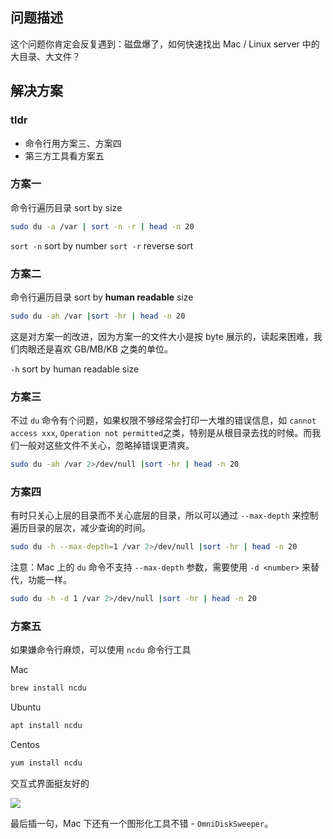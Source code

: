[//title]: (寻找大文件大目录)
[//englishtitle]: (find-large-dir-and-file)
[//category]: (linux,mac,utility)
[//tags]: (linux,mac,utility)
[//createtime]: (20220505)
[//updatetime]: (20220505)

## 问题描述

这个问题你肯定会反复遇到：磁盘爆了，如何快速找出 Mac / Linux server 中的大目录、大文件？

## 解决方案

### tldr

- 命令行用方案三、方案四
- 第三方工具看方案五

### 方案一

命令行遍历目录 sort by size

```bash
sudo du -a /var | sort -n -r | head -n 20
```

`sort -n` sort by number
`sort -r` reverse sort

### 方案二

命令行遍历目录 sort by **human readable** size

```bash
sudo du -ah /var |sort -hr | head -n 20
```

这是对方案一的改进，因为方案一的文件大小是按 byte 展示的，读起来困难，我们肉眼还是喜欢 GB/MB/KB 之类的单位。

`-h` sort by human readable size

### 方案三

不过 `du` 命令有个问题，如果权限不够经常会打印一大堆的错误信息，如 `cannot access xxx`, `Operation not permitted`之类，特别是从根目录去找的时候。而我们一般对这些文件不关心，忽略掉错误更清爽。

```bash
sudo du -ah /var 2>/dev/null |sort -hr | head -n 20
```

### 方案四

有时只关心上层的目录而不关心底层的目录，所以可以通过 `--max-depth` 来控制遍历目录的层次，减少查询的时间。

```bash
sudo du -h --max-depth=1 /var 2>/dev/null |sort -hr | head -n 20
```

注意：Mac 上的 `du` 命令不支持 `--max-depth` 参数，需要使用 `-d <number>` 来替代，功能一样。

```bash
sudo du -h -d 1 /var 2>/dev/null |sort -hr | head -n 20
```

### 方案五

如果嫌命令行麻烦，可以使用 `ncdu` 命令行工具

Mac

```bash
brew install ncdu
```

Ubuntu

```bash
apt install ncdu
```

Centos

```bash
yum install ncdu
```

交互式界面挺友好的

![](https://cdn.liushiming.cn/img/20220505143317.png)

最后插一句，Mac 下还有一个图形化工具不错 - `OmniDiskSweeper`。
